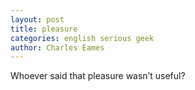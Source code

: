 ```yaml
---
layout: post
title: pleasure
categories: english serious geek
author: Charles Eames
---
```

Whoever said that pleasure wasn’t useful?
